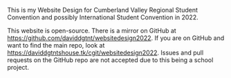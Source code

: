 This is my Website Design for Cumberland Valley Regional Student Convention and possibly International Student Convention in 2022.

This website is open-source. There is a mirror on GitHub at https://github.com/daviddgtnt/websitedesign2022. If you are on GitHub and want to find the main repo, look at https://daviddgtntshouse.tk/cgit/websitedesign2022. Issues and pull requests on the GitHub repo are not accepted due to this being a school project.